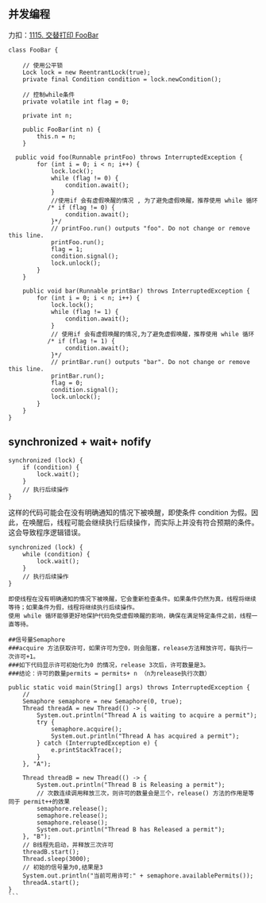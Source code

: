 ## 并发编程

力扣：[1115. 交替打印 FooBar](https://leetcode.cn/problems/print-foobar-alternately/description/)

```
class FooBar {

    // 使用公平锁
    Lock lock = new ReentrantLock(true);
    private final Condition condition = lock.newCondition();
    
    // 控制while条件
    private volatile int flag = 0;

    private int n;

    public FooBar(int n) {
        this.n = n;
    }

  public void foo(Runnable printFoo) throws InterruptedException {
        for (int i = 0; i < n; i++) {
            lock.lock();
            while (flag != 0) {
                condition.await();
            }
            //使用if 会有虚假唤醒的情况 , 为了避免虚假唤醒，推荐使用 while 循环
           /* if (flag != 0) {
                condition.await();
            }*/
            // printFoo.run() outputs "foo". Do not change or remove this line.
            printFoo.run();
            flag = 1;
            condition.signal();
            lock.unlock();
        }
    }

    public void bar(Runnable printBar) throws InterruptedException {
        for (int i = 0; i < n; i++) {
            lock.lock();
            while (flag != 1) {
                condition.await();
            }
            // 使用if 会有虚假唤醒的情况,为了避免虚假唤醒，推荐使用 while 循环
           /* if (flag != 1) {
                condition.await();
            }*/
            // printBar.run() outputs "bar". Do not change or remove this line.
            printBar.run();
            flag = 0;
            condition.signal();
            lock.unlock();
        }
    }
}
```
## synchronized + wait+ nofify

```
synchronized (lock) {
    if (condition) {
        lock.wait();
    }
    // 执行后续操作
}
```

这样的代码可能会在没有明确通知的情况下被唤醒，即使条件 condition 为假。因此，在唤醒后，线程可能会继续执行后续操作，而实际上并没有符合预期的条件。这会导致程序逻辑错误。

```
synchronized (lock) {
    while (condition) {
        lock.wait();
    }
    // 执行后续操作
}
```
```
即使线程在没有明确通知的情况下被唤醒，它会重新检查条件。如果条件仍然为真，线程将继续等待；如果条件为假，线程将继续执行后续操作。
使用 while 循环能够更好地保护代码免受虚假唤醒的影响，确保在满足特定条件之前，线程一直等待。

##信号量Semaphore
###acquire 方法获取许可，如果许可为空0，则会阻塞，release方法释放许可，每执行一次许可+1。
###如下代码显示许可初始化为0 的情况，release 3次后，许可数量是3。
###结论：许可的数量permits = permits+ n （n为release执行次数）

```
    public static void main(String[] args) throws InterruptedException {
        // 
        Semaphore semaphore = new Semaphore(0, true);
        Thread threadA = new Thread(() -> {
            System.out.println("Thread A is waiting to acquire a permit");
            try {
                semaphore.acquire();
                System.out.println("Thread A has acquired a permit");
            } catch (InterruptedException e) {
                e.printStackTrace();
            }
        }, "A");

        Thread threadB = new Thread(() -> {
            System.out.println("Thread B is Releasing a permit");
            // 次数连续调用释放三次，则许可的数量会是三个，release() 方法的作用是等同于 permit++的效果
            semaphore.release();
            semaphore.release();
            semaphore.release();
            System.out.println("Thread B has Released a permit");
        }, "B");
        // B线程先启动，并释放三次许可
        threadB.start();
        Thread.sleep(3000);
        // 初始的信号量为0,结果是3
        System.out.println("当前可用许可:" + semaphore.availablePermits());
        threadA.start();
    }
    ```
